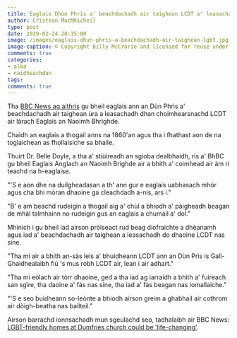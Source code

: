 ```yaml
---
title: Eaglais Dhùn Phrìs a' beachdachadh air taighean LCDT a' leasachadh
author: Crìstean MacMhìcheil
type: post
date: 2019-02-24 20:15:00
image: /images/eaglais-dhun-phris-a-beachdachadh-air-taighean-lgbt.jpg
image-caption: © Copyright Billy McCrorie and licensed for reuse under this Creative Commons Licence.
comments: true
categories:
- alba
- naidheachdan
tags:
comments: true
---
```


Tha [BBC News ag aithris](https://www.bbc.co.uk/news/uk-scotland-south-scotland-47291707) gu bheil eaglais ann an Dùn Phrìs a' beachdachadh air taighean ùra a leasachadh dhan choimhearsnachd LCDT air làrach Eaglais an Naoimh Bhrìghde.

<!--more-->

Chaidh an eaglais a thogail anns na 1860'an agus tha i fhathast aon de na toglaichean as fhollaisiche sa bhaile.

Thuirt Dr. Belle Doyle, a tha a' stiùireadh an sgioba dealbhaidh, ris a' BhBC gu bheil Eaglais Anglach an Naoimh Brìghde air a bhith a' coimhead air àm ri teachd na h-eaglaise.

"'S e aon dhe na duilgheadasan a th' ann gur e eaglais uabhasach mhòr agus cha bhi mòran dhaoine ga cleachdadh a-nis, ars i."

"B' e am beachd rudeigin a thogail aig a' chùl a bhiodh a' pàigheadh beagan de mhàl talmhainn no rudeigin gus an eaglais a chumail a' dol."

Mhìnich i gu bheil iad airson pròiseact rud beag diofraichte a dhèanamh agus iad a' beachdachadh air taighean a leasachadh do dhaoine LCDT nas sine.

"Tha mi air a bhith an-sàs leis a' bhuidheann LCDT ann an Dùn Prìs is Gall-Ghaidhealaibh fiù 's mus robh LCDT air, lean i air adhart."

"Tha mi eòlach air tòrr dhaoine, ged a tha iad ag iarraidh a bhith a' fuireach san sgìre, tha daoine a' fàs nas sine, tha iad a' fàs beagan nas iomallaiche."

"'S e seo buidheann so-leònte a bhiodh airson greim a ghabhail air cothrom air dòigh-beatha nas bailteil."

Airson barrachd ionnsachadh mun sgeulachd seo, tadhalaibh air BBC News: [LGBT-friendly homes at Dumfries church could be 'life-changing'](https://www.bbc.co.uk/news/uk-scotland-south-scotland-47291707).
